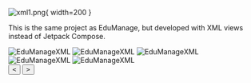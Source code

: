 ![xml1.png](/assets/xml1.png){ width=200 }

This is the same project as EduManage, but developed with XML views instead of Jetpack Compose.

  <div class="carousel-container">
        <div class="carousel-slides">
        <img class="carousel-slide" src="/assets/xml2.png" alt="EduManageXML">
        <img class="carousel-slide" src="/assets/xml3.png" alt="EduManageXML">
        <img class="carousel-slide" src="/assets/xml4.png" alt="EduManageXML">
        <img class="carousel-slide" src="/assets/xml5.png" alt="EduManageXML">
        <img class="carousel-slide" src="/assets/xml6.png" alt="EduManageXML">
        </div>
        <button class="carousel-btn carousel-btn-prev">&lt;</button>
        <button class="carousel-btn carousel-btn-next">&gt;</button>
        <div class="carousel-indicators"></div>
    </div>
